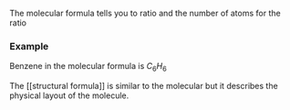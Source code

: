 The molecular formula tells you to ratio and the number of atoms for the ratio

### Example
Benzene in the molecular formula is $C_{6}H_{6}$

The [[structural formula]] is similar to the molecular but it describes the physical layout of the molecule.